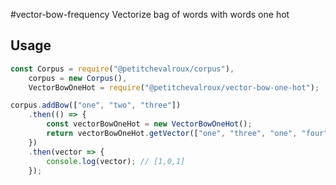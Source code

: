 #vector-bow-frequency
Vectorize bag of words with words one hot

## Usage
```javascript
const Corpus = require("@petitchevalroux/corpus"),
    corpus = new Corpus(),
    VectorBowOneHot = require("@petitchevalroux/vector-bow-one-hot");

corpus.addBow(["one", "two", "three"])
    .then(() => {
        const vectorBowOneHot = new VectorBowOneHot();
        return vectorBowOneHot.getVector(["one", "three", "one", "four"], corpus);
    })
    .then(vector => {
        console.log(vector); // [1,0,1]
    });
```
